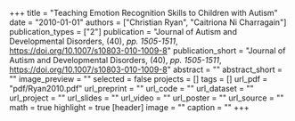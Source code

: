 +++
title = "Teaching Emotion Recognition Skills to Children with Autism"
date = "2010-01-01"
authors = ["Christian Ryan", "Caitriona Ni Charragain"]
publication_types = ["2"]
publication = "Journal of Autism and Developmental Disorders, (40), _pp. 1505-1511_, https://doi.org/10.1007/s10803-010-1009-8"
publication_short = "Journal of Autism and Developmental Disorders, (40), _pp. 1505-1511_, https://doi.org/10.1007/s10803-010-1009-8"
abstract = ""
abstract_short = ""
image_preview = ""
selected = false
projects = []
tags = []
url_pdf = "pdf/Ryan2010.pdf"
url_preprint = ""
url_code = ""
url_dataset = ""
url_project = ""
url_slides = ""
url_video = ""
url_poster = ""
url_source = ""
math = true
highlight = true
[header]
image = ""
caption = ""
+++
